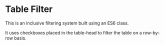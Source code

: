 # Table Filter

This is an inclusive filtering system built using an ES6 class.

It uses checkboxes placed in the table-head to filter the table on a row-by-row basis.
